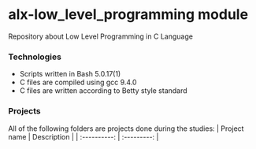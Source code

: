 # alx-low_level_programming module
Repository about Low Level Programming in C Language

### Technologies
* Scripts written in Bash 5.0.17(1)
* C files are compiled using gcc 9.4.0
* C files are written according to Betty style standard

### Projects
All of the following folders are projects done during the studies:
| Project name | Description |
| :----------: | :---------: |
